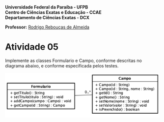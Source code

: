 **Universidade Federal da Paraíba - UFPB** \
**Centro de Ciências Exatas e Educação - CCAE** \
**Departamento de Ciências Exatas - DCX**

**Professor:** [Rodrigo Rebouças de Almeida](http://rodrigor.dcx.ufpb.br)

# Atividade 05

Implemente as classes Formulario e Campo, conforme descritas no diagrama abaixo, e conforme especificada pelos testes.


![diagrama](atividade.png)
